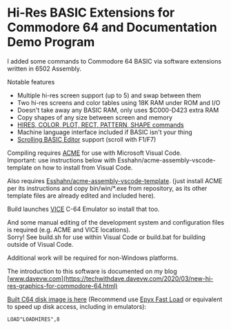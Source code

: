# Hi-Res BASIC Extensions for Commodore 64 and Documentation Demo Program #

I added some commands to Commodore 64 BASIC via software extensions
written in 6502 Assembly.

Notable features

* Multiple hi-res screen support (up to 5) and swap between them
* Two hi-res screens and color tables using 18K RAM under ROM and I/O
* Doesn't take away any BASIC RAM, only uses $C000-D423 extra RAM
* Copy shapes of any size between screen and memory
* [HIRES, COLOR, PLOT, RECT, PATTERN, SHAPE commands](https://github.com/davervw/hires-c64/raw/master/docs/hi-res%20syntax.pdf)
* Machine language interface included if BASIC isn't your thing
* [Scrolling BASIC Editor](https://archive.org/details/1988-01-computegazette/page/n82) support (scroll with F1/F7)

Compiling requires [ACME](https://sourceforge.net/projects/acme-crossass/) for use with Microsoft Visual Code.  
Important: use instructions below with Esshahn/acme-assembly-vscode-template on how to install from Visual Code.

Also requires [Esshahn/acme-assembly-vscode-template](https://github.com/Esshahn/acme-assembly-vscode-template).
(just install ACME per its instructions and copy bin/win/*.exe from repository, as its other template files are already edited and included here).

Build launches [VICE](http://vice-emu.sourceforge.net/index.html#download) C-64 Emulator so install that too.

And some manual editing of the development system and configuration files is required (e.g. ACME and VICE locations).  
Sorry! See build.sh for use within Visual Code or build.bat for building outside of Visual Code.

Additional work will be required for non-Windows platforms.

The introduction to this software is documented on my blog
[www.davevw.com](https://techwithdave.davevw.com/2020/03/new-hi-res-graphics-for-commodore-64.html)

[Built C64 disk image is here](https://github.com/davervw/hires-c64/raw/master/build/hires.d64) (Recommend use [Epyx Fast Load](https://en.wikipedia.org/wiki/Epyx_Fast_Load) or equivalent to speed up disk access, including in emulators):
    
    LOAD"LOADHIRES",8
